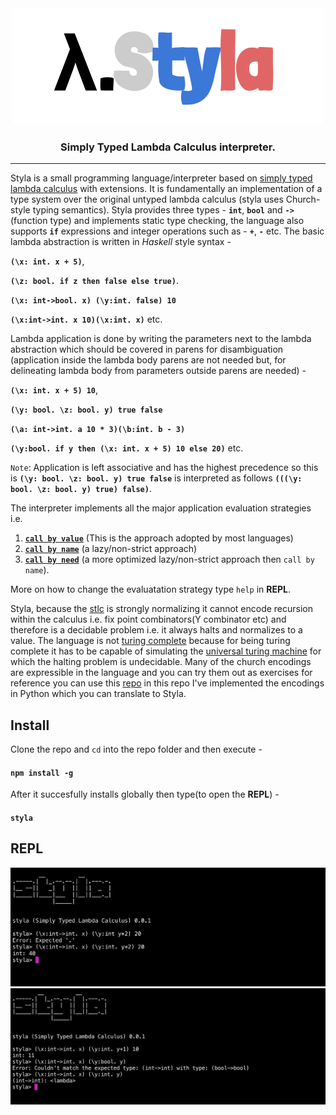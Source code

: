 <div align="center">
<img src="./static/styla.png" />
<h3> Simply Typed Lambda Calculus interpreter. </h3>
</div>
<hr></hr>

Styla is a small programming language/interpreter based on [simply typed lambda calculus](https://en.wikipedia.org/wiki/Simply_typed_lambda_calculus) with extensions. It is fundamentally an implementation of a type system over the original untyped lambda calculus (styla uses Church-style typing semantics). Styla provides three types - **`int`**, **`bool`** and **`->`**(function type) and implements static type checking, the language also supports **`if`** expressions and integer operations such as -  **`+`**, **`-`** etc. The basic lambda abstraction is written in *Haskell* style syntax - 

**`(\x: int. x + 5)`**,

**`(\z: bool. if z then false else true)`**. 

**`(\x: int->bool. x) (\y:int. false) 10`**

**`(\x:int->int. x 10)(\x:int. x)`** etc.

Lambda application is done by writing the parameters next to the lambda abstraction which should be covered in parens for disambiguation (application inside the lambda body parens are not needed but, for delineating lambda body from parameters outside parens are needed) -

**`(\x: int. x + 5) 10`**,  

**`(\y: bool. \z: bool. y) true false`** 

**`(\a: int->int. a 10 * 3)(\b:int. b - 3)`** 

**`(\y:bool. if y then (\x: int. x + 5) 10 else 20)`** etc. 

`Note`: Application is left associative and has the highest precedence so this is **`(\y: bool. \z: bool. y) true false`** is interpreted as follows **`(((\y: bool. \z: bool. y) true) false)`**. 

The interpreter implements all the major application evaluation strategies i.e. 
1. [**`call by value`**](https://en.wikipedia.org/wiki/Evaluation_strategy#Call_by_value) (This is the approach adopted by most languages) 
2. [**`call by name`**](https://en.wikipedia.org/wiki/Evaluation_strategy#Call_by_name) (a lazy/non-strict approach)  
3. [**`call by need`**](https://en.wikipedia.org/wiki/Evaluation_strategy#Call_by_need) (a more optimized lazy/non-strict approach then `call by name`). 

More on how to change the evaluatation strategy type `help` in **REPL**.

Styla, because the [stlc](https://en.wikipedia.org/wiki/Simply_typed_lambda_calculus) is strongly normalizing it cannot encode recursion within the calculus i.e. fix point combinators(Y combinator etc) and therefore is a decidable problem i.e. it always halts and normalizes to a value. The language is not [turing complete](https://en.wikipedia.org/wiki/Turing_completeness) because for being turing complete it has to be capable of simulating the [universal turing machine](https://en.wikipedia.org/wiki/Universal_Turing_machine) for which the halting problem is undecidable. Many of the church encodings are expressible in the language and you can try them out as exercises for reference you can use this [repo](https://github.com/archanpatkar/ChurchEncodings) in this repo I've implemented the encodings in Python which you can translate to Styla.

## Install
Clone the repo and `cd` into the repo folder and then execute -
#### `npm install -g`
After it succesfully installs globally then type(to open the **REPL**) -
#### `styla`

## REPL

<img src="./static/repl.png" />

<img src="./static/repl2.png" />
